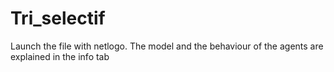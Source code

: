# Tri_selectif

Launch the file with netlogo. The model and the behaviour of the agents are explained in the info tab
